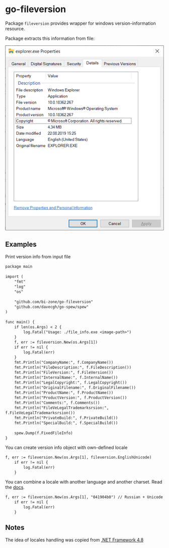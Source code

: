 ﻿# go-fileversion


Package `fileversion` provides wrapper for windows version-information resource.

Package extracts this information from file:

![](https://github.com/bi-zone/go-fileversion/blob/version_info_fillinf/explorer_properties.png)



## Examples

Print version info from input file
```golang
package main

import (
	"fmt"
	"log"
	"os"

	"github.com/bi-zone/go-fileversion"
	"github.com/davecgh/go-spew/spew"
)

func main() {
	if len(os.Args) < 2 {
		log.Fatal("Usage: ./file_info.exe <image-path>")
	}
	f, err := fileversion.New(os.Args[1])
	if err != nil {
		log.Fatal(err)
	}
	fmt.Println("CompanyName:", f.CompanyName())
	fmt.Println("FileDescription:", f.FileDescription())
	fmt.Println("FileVersion:", f.FileVersion())
	fmt.Println("InternalName:", f.InternalName())
	fmt.Println("LegalCopyright:", f.LegalCopyright())
	fmt.Println("OriginalFilename:", f.OriginalFilename())
	fmt.Println("ProductName:", f.ProductName())
	fmt.Println("ProductVersion:", f.ProductVersion())
	fmt.Println("Comments:", f.Comments())
	fmt.Println("FileVeLegalTrademarksrsion:", f.FileVeLegalTrademarksrsion())
	fmt.Println("PrivateBuild:", f.PrivateBuild())
	fmt.Println("SpecialBuild:", f.SpecialBuild())

	spew.Dump(f.FixedFileInfo)
}
```

You can create version info object with own-defined locale

```golang
f, err := fileversion.New(os.Args[1], fileversion.EnglishUnicode)
	if err != nil {
		log.Fatal(err)
	}
```

You can combine a locale with another language and another charset. Read the [docs](https://docs.microsoft.com/en-us/windows/win32/menurc/versioninfo-resource).
```golang
f, err := fileversion.New(os.Args[1], "041904b0") // Russian + Unicode
	if err != nil {
		log.Fatal(err)
	}
```

## Notes
The idea of locales handling was copied from [.NET Framework 4.8](https://referencesource.microsoft.com/#System/services/monitoring/system/diagnosticts/FileVersionInfo.cs,036c54a4aa10d39f,references)
